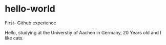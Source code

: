# hello-world
First- Github experience

Hello, studying at the Universtiy of Aachen in Germany, 20 Years old and I like cats.

